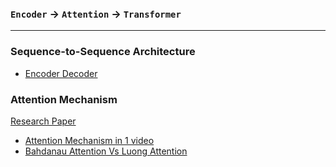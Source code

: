 ### `Encoder` &rarr; `Attention` &rarr; `Transformer`
***
### Sequence-to-Sequence Architecture
- [Encoder Decoder](https://www.youtube.com/watch?v=KiL74WsgxoA&list=PLKnIA16_RmvYuZauWaPlRTC54KxSNLtNn&index=68)
### Attention Mechanism
[Research Paper](https://arxiv.org/pdf/1409.0473)
- [Attention Mechanism in 1 video](https://www.youtube.com/watch?v=rj5V6q6-XUM&list=PLKnIA16_RmvYuZauWaPlRTC54KxSNLtNn&index=69&ab_channel=CampusX)
- [Bahdanau Attention Vs Luong Attention](https://www.youtube.com/watch?v=0hZT4_fHfNQ&list=PLKnIA16_RmvYuZauWaPlRTC54KxSNLtNn&index=71)
